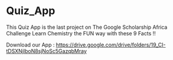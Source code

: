 # Quiz_App
This Quiz App is the last project on The Google Scholarship Africa Challenge
Learn Chemistry the FUN way with these 9 Facts !!

Download our App : 
https://drive.google.com/drive/folders/19_CI-tDSXNjlboN8sjNoSc5GazqbMray
